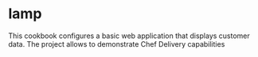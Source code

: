# lamp

This cookbook configures a basic web application that displays customer data.
The project allows to demonstrate Chef Delivery capabilities
